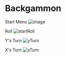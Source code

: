 # Backgammon


Start Menu
![image](https://user-images.githubusercontent.com/57831188/164121812-0b86d3ef-e811-4f96-ac9f-81b64113fc89.png)

Roll
![startRoll](https://user-images.githubusercontent.com/57831188/164121856-5ae0eb5a-1a0a-41c7-b054-0a75bf7daebd.PNG)

Y's Turn
![yTurn](https://user-images.githubusercontent.com/57831188/164121866-e75da888-0a00-4aec-a369-70c3b10aae9f.PNG)

X's Turn
![xTurn](https://user-images.githubusercontent.com/57831188/164121879-e3822964-b65d-49e0-adc2-a12f4ad0fa6a.PNG)

